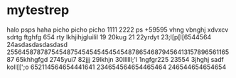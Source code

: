 # mytestrep
halo 
psps
haha
picho picho picho
1111
2222
ps
+59595
vhng
vbnghj
xdvxcv
sdrtg
ftghfg
654
rty
lkhjihjgluilil
19
20kug
21
22yrdyt
23;l[p[l[6544564
24asdasdasdasdasd
25564587878754548754545454545454878654687945641315789656116587
65khhgfgd
2745yui7
82jjj
29lkhjn
30llllll;'l
1ngfgr225
23554
3jhghj
sadf
koll[[';o
652114564654441641
234654564654465464
246544654654654
